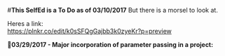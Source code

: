 #**This SelfEd is a To Do as of 03/10/2017**
But there is a morsel to look at.

Heres a link:    
https://plnkr.co/edit/k0sSFQgGajbb3k0zyeKr?p=preview

:red_circle:**03/29/2017 - Major incorporation of parameter passing in a project:**
